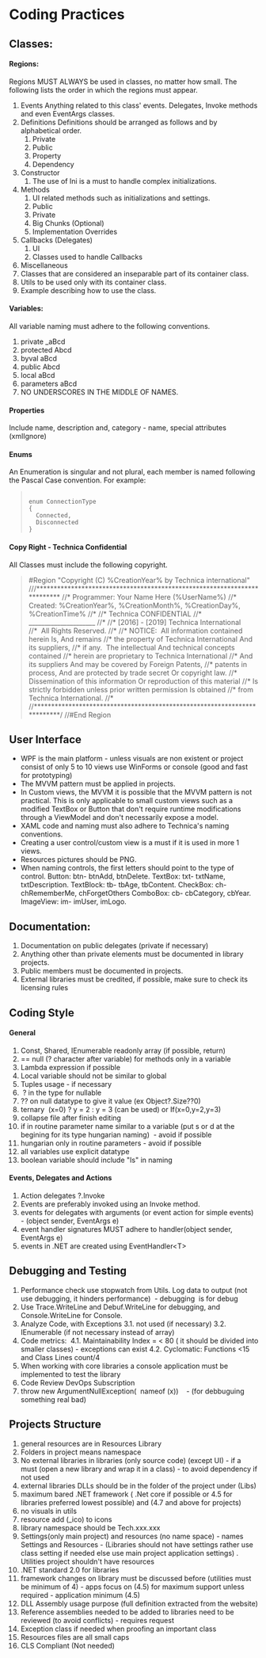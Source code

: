 # Coding Practices

## Classes:

#### Regions: 

Regions MUST ALWAYS be used in classes, no matter how small.
The following lists the order in which the regions must appear.

1. Events
   Anything related to this class' events. Delegates, Invoke methods and even EventArgs classes.
2. Definitions
   Definitions should be arranged as follows and by alphabetical order.
   1. Private
   2. Public
   3. Property
   4. Dependency
3. Constructor
   1. The use of Ini is a must to handle complex initializations.
4. Methods
   1. UI related methods such as initializations and settings.
   2. Public
   3. Private
   4. Big Chunks (Optional)
   5. Implementation Overrides
5. Callbacks (Delegates)
   1. UI
   2. Classes used to handle Callbacks
6. Miscellaneous
7. Classes that are considered an inseparable part of its container class.
8. Utils to be used only with its container class.
9. Example describing how to use the class.

#### Variables: 

All variable naming must adhere to the following conventions.

1. private _aBcd
2. protected Abcd
3. byval aBcd
4. public Abcd
5. local aBcd
6. parameters aBcd
7. NO UNDERSCORES IN THE MIDDLE OF NAMES.

#### Properties

Include name, description and, category - name, special attributes (xmlIgnore)

#### Enums

An Enumeration is singular and not plural, each member is named following the Pascal Case convention.
For example:

> <code>
> enum ConnectionType
> {
>   Connected,
>   Disconnected
> }
> </code>

#### Copy Right - Technica Confidential

All Classes must include the following copyright.

> #Region "Copyright (C) %CreationYear% by Technica international"
> ///*************************************************************************
> //* Programmer: Your Name Here (%UserName%)
> //* Created: %CreationYear%, %CreationMonth%, %CreationDay%, %CreationTime%
> //*
> //* Technica CONFIDENTIAL
> //* _____________________
> //*
> //* [2016] - [2019] Technica International
> //*  All Rights Reserved.
> //*
> //* NOTICE:  All information contained herein Is, And remains
> //* the property of Technica International And its suppliers,
> //* if any.  The intellectual And technical concepts contained
> //* herein are proprietary to Technica International
> //* And its suppliers And may be covered by Foreign Patents,
> //* patents in process, And are protected by trade secret Or copyright law.
> //* Dissemination of this information Or reproduction of this material
> //* Is strictly forbidden unless prior written permission Is obtained
> //* from Technica International.
> //*
> //*************************************************************************/
> //#End Region

## User Interface

- WPF is the main platform - unless visuals are non existent or project consist of only 5 to 10 views use WinForms or console (good and fast for prototyping)
- The MVVM pattern must be applied in projects.
- In Custom views, the MVVM it is possible that the MVVM pattern is not practical. This is only applicable to small custom views such as a modified TextBox or Button that don't require runtime modifications through a ViewModel and don't necessarily expose a model.
- XAML code and naming must also adhere to Technica's naming conventions.
- Creating a user control/custom view is a must if it is used in more 1 views.
- Resources pictures should be PNG.
- When naming controls, the first letters should point to the type of control.
  Button: btn-  btnAdd, btnDelete.
  TextBox: txt-  txtName, txtDescription.
  TextBlock: tb- tbAge, tbContent.
  CheckBox: ch- chRememberMe, chForgetOthers
  ComboBox: cb- cbCategory, cbYear.
  ImageView: im- imUser, imLogo.

## Documentation:

1. Documentation on public delegates (private if necessary)
2. Anything other than private elements must be documented in library projects.
3. Public members must be documented in projects.
4. External libraries must be credited, if possible, make sure to check its licensing rules

## Coding Style

#### General

1. Const, Shared, IEnumerable readonly array (if possible, return)
2. == null (? character after variable) for methods only in a variable
3. Lambda expression if possible
4. Local variable should not be similar to global
5. Tuples usage - if necessary
6.  ? in the type for nullable
7. ?? on null datatype to give it value (ex Object?.Size??0)
8. ternary  (x=0) ? y = 2 : y = 3 (can be used) or If(x=0,y=2,y=3)
9. collapse file after finish editing
10. if in routine parameter name similar to a variable (put s or d at the begining for its type hungarian naming)  - avoid if possible
11. hungarian only in routine parameters - avoid if possible
12. all variables use explicit datatype
13. boolean variable should include "Is" in naming

#### Events, Delegates and Actions

1. Action delegates ?.Invoke
2. Events are preferably invoked using an Invoke method.
3. events for delegates with arguments (or event action for simple events) - (object sender, EventArgs e)
4. event handler signatures MUST adhere to handler(object sender, EventArgs e)
5. events in .NET are created using EventHandler\<T>

## Debugging and Testing

1. Performance check use stopwatch from Utils. Log data to output (not use debugging, it hinders performance)  - debugging  is for debug
2. Use Trace.WriteLine and Debuf.WriteLine for debugging, and Console.WriteLine for Console.
3. Analyze Code, with Exceptions
   3.1. not used (if necessary)
   3.2. IEnumerable (if not necessary instead of array)
4. Code metrics: 
   4.1. Maintainability Index = < 80 ( it should be divided into smaller classes) - exceptions can exist
   4.2. Cyclomatic: Functions <15 and Class Lines count/4
5. When working with core libraries a console application must be implemented to test the library
6. Code Review DevOps Subscription
7. throw new ArgumentNullException(  nameof (x))    - (for debbuguing something real bad)

## Projects Structure

1. general resources are in Resources Library
2. Folders in project means namespace
3. No external libraries in libraries (only source code) (except UI) - if a must (open a new library and wrap it in a class) - to avoid dependency if not used
4. external libraries DLLs should be in the folder of the project under (Libs)
5. maximum bared .NET framework ( .Net core if possible or 4.5 for libraries preferred lowest possible) and (4.7 and above for projects)
6. no visuals in utils
7. resource add (_ico) to icons
8. library namespace should be Tech.xxx.xxx
9. Settings(only main project) and resources (no name space) - names Settings and Resources - (Libraries should not have settings rather use class setting if needed else use main project application settings) . Utilities project shouldn't have resources
10. .NET standard 2.0 for libraries
11. framework changes on library must be discussed before (utilities must be minimum of 4) - apps focus on (4.5) for maximum support unless required - application minimum (4.5)
12. DLL Assembly usage purpose (full definition extracted from the website)
13. Reference assemblies needed to be added to libraries need to be reviewed (to avoid conflicts) - requires request
14. Exception class if needed when proofing an important class
15. Resources files are all small caps
16. CLS Compliant (Not needed)
